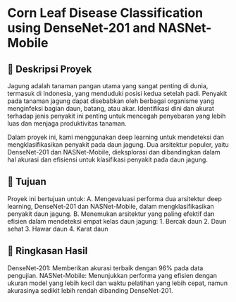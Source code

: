 # Corn Leaf Disease Classification using DenseNet-201 and NASNet-Mobile


## 📄 Deskripsi Proyek
Jagung adalah tanaman pangan utama yang sangat penting di dunia, termasuk di Indonesia, yang menduduki posisi kedua setelah padi. Penyakit pada tanaman jagung dapat disebabkan oleh berbagai organisme yang menginfeksi bagian daun, batang, atau akar. Identifikasi dini dan akurat terhadap jenis penyakit ini penting untuk mencegah penyebaran yang lebih luas dan menjaga produktivitas tanaman.

Dalam proyek ini, kami menggunakan deep learning untuk mendeteksi dan mengklasifikasikan penyakit pada daun jagung. Dua arsitektur populer, yaitu DenseNet-201 dan NASNet-Mobile, dieksplorasi dan dibandingkan dalam hal akurasi dan efisiensi untuk klasifikasi penyakit pada daun jagung.


## 🎯 Tujuan
Proyek ini bertujuan untuk:
A. Mengevaluasi performa dua arsitektur deep learning, DenseNet-201 dan NASNet-Mobile, dalam mengklasifikasikan penyakit daun jagung.
B. Menemukan arsitektur yang paling efektif dan efisien dalam mendeteksi empat kelas daun jagung:
    1. Bercak daun
    2. Daun sehat
    3. Hawar daun
    4. Karat daun


## 🧪 Ringkasan Hasil
DenseNet-201: Memberikan akurasi terbaik dengan 96% pada data pengujian.
NASNet-Mobile: Menunjukkan performa yang efisien dengan ukuran model yang lebih kecil dan waktu pelatihan yang lebih cepat, namun akurasinya sedikit lebih rendah dibanding DenseNet-201.
